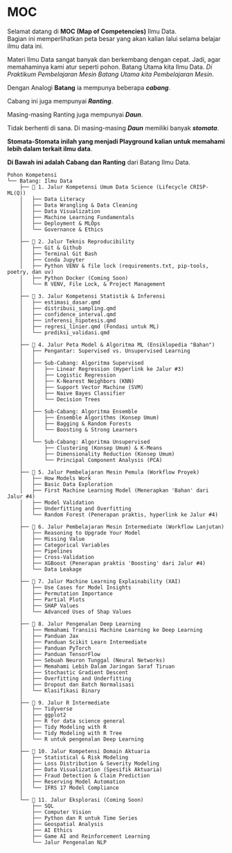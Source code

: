 # MOC

Selamat datang di **MOC (Map of Competencies)** Ilmu Data.  
Bagian ini memperlihatkan peta besar yang akan kalian lalui selama belajar ilmu data ini.

Materi Ilmu Data sangat banyak dan berkembang dengan cepat. Jadi, agar memahaminya kami atur seperti pohon. Batang Utama kita Ilmu Data.
*Di Praktikum Pembelajaran Mesin Batang Utama kita Pembelajaran Mesin*. 

Dengan Analogi **Batang** ia mempunya beberapa ***cabang***. 

Cabang ini juga mempunyai ***Ranting***. 

Masing-masing Ranting juga mempunyai ***Daun***. 

Tidak berhenti di sana. Di masing-masing ***Daun*** memiliki banyak ***stomata***. 

**Stomata-Stomata inilah yang menjadi Playground kalian untuk memahami lebih dalam terkait ilmu data**.

**Di Bawah ini adalah Cabang dan Ranting** dari Batang Ilmu Data.

```{.markdown}
Pohon Kompetensi
└── Batang: Ilmu Data
    ├── 🌳 1. Jalur Kompetensi Umum Data Science (Lifecycle CRISP-ML(Q))
    │   ├── Data Literacy
    │   ├── Data Wrangling & Data Cleaning
    │   ├── Data Visualization
    │   ├── Machine Learning Fundamentals
    │   ├── Deployment & MLOps
    │   └── Governance & Ethics
    │
    ├── 🌳 2. Jalur Teknis Reproducibility
    │   ├── Git & Github
    │   ├── Terminal Git Bash
    │   ├── Conda Jupyter
    │   ├── Python VENV & file lock (requirements.txt, pip-tools, poetry, dan uv)
    │   ├── Python Docker (Coming Soon)
    │   └── R VENV, File Lock, & Project Management
    │
    ├── 🌳 3. Jalur Kompetensi Statistik & Inferensi
    │   ├── estimasi_dasar.qmd
    │   ├── distribusi_sampling.qmd
    │   ├── confidence_interval.qmd
    │   ├── inferensi_hipotesis.qmd
    │   ├── regresi_linier.qmd (Fondasi untuk ML)
    │   └── prediksi_validasi.qmd
    │
    ├── 🌳 4. Jalur Peta Model & Algoritma ML (Ensiklopedia "Bahan")
    │   ├── Pengantar: Supervised vs. Unsupervised Learning
    │   │
    │   ├── Sub-Cabang: Algoritma Supervised
    │   │   ├── Linear Regression (Hyperlink ke Jalur #3)
    │   │   ├── Logistic Regression
    │   │   ├── K-Nearest Neighbors (KNN)
    │   │   ├── Support Vector Machine (SVM)
    │   │   ├── Naive Bayes Classifier
    │   │   └── Decision Trees
    │   │
    │   ├── Sub-Cabang: Algoritma Ensemble
    │   │   ├── Ensemble Algorithms (Konsep Umum)
    │   │   ├── Bagging & Random Forests
    │   │   └── Boosting & Strong Learners
    │   │
    │   └── Sub-Cabang: Algoritma Unsupervised
    │       ├── Clustering (Konsep Umum) & K-Means
    │       ├── Dimensionality Reduction (Konsep Umum)
    │       └── Principal Component Analysis (PCA)
    │
    ├── 🌳 5. Jalur Pembelajaran Mesin Pemula (Workflow Proyek)
    │   ├── How Models Work
    │   ├── Basic Data Exploration
    │   ├── First Machine Learning Model (Menerapkan 'Bahan' dari Jalur #4)
    │   ├── Model Validation
    │   ├── Underfitting and Overfitting
    │   └── Random Forest (Penerapan praktis, hyperlink ke Jalur #4)
    │
    ├── 🌳 6. Jalur Pembelajaran Mesin Intermediate (Workflow Lanjutan)
    │   ├── Reasoning to Upgrade Your Model
    │   ├── Missing Value
    │   ├── Categorical Variables
    │   ├── Pipelines
    │   ├── Cross-Validation
    │   ├── XGBoost (Penerapan praktis 'Boosting' dari Jalur #4)
    │   └── Data Leakage
    │
    ├── 🌳 7. Jalur Machine Learning Explainability (XAI)
    │   ├── Use Cases for Model Insights
    │   ├── Permutation Importance
    │   ├── Partial Plots
    │   ├── SHAP Values
    │   └── Advanced Uses of Shap Values
    │
    ├── 🌳 8. Jalur Pengenalan Deep Learning
    │   ├── Memahami Transisi Machine Learning ke Deep Learning
    │   ├── Panduan Jax
    │   ├── Panduan Scikit Learn Intermediate
    │   ├── Panduan PyTorch
    │   ├── Panduan TensorFlow
    │   ├── Sebuah Neuron Tunggal (Neural Networks)
    │   ├── Memahami Lebih Dalam Jaringan Saraf Tiruan
    │   ├── Stochastic Gradient Descent
    │   ├── Overfitting and Underfitting
    │   ├── Dropout dan Batch Normalisasi
    │   └── Klasifikasi Binary
    │
    ├── 🌳 9. Jalur R Intermediate
    │   ├── Tidyverse
    │   ├── ggplot2
    │   ├── R for data science general
    │   ├── Tidy Modeling with R
    │   ├── Tidy Modeling with R Tree
    │   └── R untuk pengenalan Deep Learning
    │
    ├── 🌳 10. Jalur Kompetensi Domain Aktuaria
    │   ├── Statistical & Risk Modeling
    │   ├── Loss Distribution & Severity Modeling
    │   ├── Data Visualization (Spesifik Aktuaria)
    │   ├── Fraud Detection & Claim Prediction
    │   ├── Reserving Model Automation
    │   └── IFRS 17 Model Compliance
    │
    └── 🌳 11. Jalur Eksplorasi (Coming Soon)
        ├── SQL
        ├── Computer Vision
        ├── Python dan R untuk Time Series
        ├── Geospatial Analysis
        ├── AI Ethics
        ├── Game AI and Reinforcement Learning
        └── Jalur Pengenalan NLP
```
